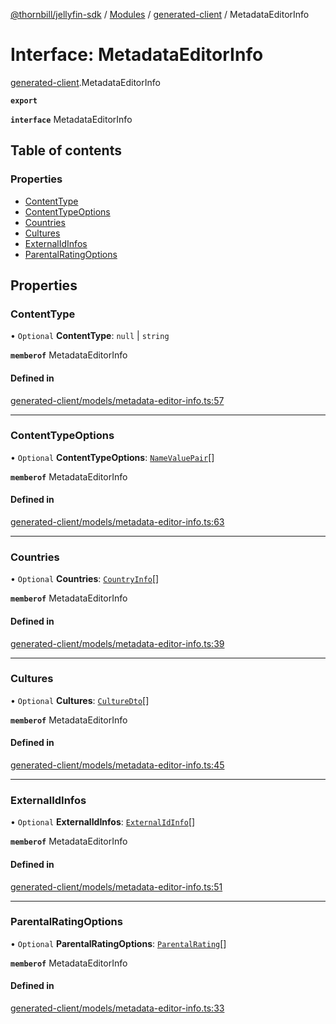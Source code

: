 [@thornbill/jellyfin-sdk](../README.md) / [Modules](../modules.md) / [generated-client](../modules/generated_client.md) / MetadataEditorInfo

# Interface: MetadataEditorInfo

[generated-client](../modules/generated_client.md).MetadataEditorInfo

**`export`**

**`interface`** MetadataEditorInfo

## Table of contents

### Properties

- [ContentType](generated_client.MetadataEditorInfo.md#contenttype)
- [ContentTypeOptions](generated_client.MetadataEditorInfo.md#contenttypeoptions)
- [Countries](generated_client.MetadataEditorInfo.md#countries)
- [Cultures](generated_client.MetadataEditorInfo.md#cultures)
- [ExternalIdInfos](generated_client.MetadataEditorInfo.md#externalidinfos)
- [ParentalRatingOptions](generated_client.MetadataEditorInfo.md#parentalratingoptions)

## Properties

### ContentType

• `Optional` **ContentType**: ``null`` \| `string`

**`memberof`** MetadataEditorInfo

#### Defined in

[generated-client/models/metadata-editor-info.ts:57](https://github.com/jellyfin/jellyfin-sdk-typescript/blob/fa599ae/src/generated-client/models/metadata-editor-info.ts#L57)

___

### ContentTypeOptions

• `Optional` **ContentTypeOptions**: [`NameValuePair`](generated_client.NameValuePair.md)[]

**`memberof`** MetadataEditorInfo

#### Defined in

[generated-client/models/metadata-editor-info.ts:63](https://github.com/jellyfin/jellyfin-sdk-typescript/blob/fa599ae/src/generated-client/models/metadata-editor-info.ts#L63)

___

### Countries

• `Optional` **Countries**: [`CountryInfo`](generated_client.CountryInfo.md)[]

**`memberof`** MetadataEditorInfo

#### Defined in

[generated-client/models/metadata-editor-info.ts:39](https://github.com/jellyfin/jellyfin-sdk-typescript/blob/fa599ae/src/generated-client/models/metadata-editor-info.ts#L39)

___

### Cultures

• `Optional` **Cultures**: [`CultureDto`](generated_client.CultureDto.md)[]

**`memberof`** MetadataEditorInfo

#### Defined in

[generated-client/models/metadata-editor-info.ts:45](https://github.com/jellyfin/jellyfin-sdk-typescript/blob/fa599ae/src/generated-client/models/metadata-editor-info.ts#L45)

___

### ExternalIdInfos

• `Optional` **ExternalIdInfos**: [`ExternalIdInfo`](generated_client.ExternalIdInfo.md)[]

**`memberof`** MetadataEditorInfo

#### Defined in

[generated-client/models/metadata-editor-info.ts:51](https://github.com/jellyfin/jellyfin-sdk-typescript/blob/fa599ae/src/generated-client/models/metadata-editor-info.ts#L51)

___

### ParentalRatingOptions

• `Optional` **ParentalRatingOptions**: [`ParentalRating`](generated_client.ParentalRating.md)[]

**`memberof`** MetadataEditorInfo

#### Defined in

[generated-client/models/metadata-editor-info.ts:33](https://github.com/jellyfin/jellyfin-sdk-typescript/blob/fa599ae/src/generated-client/models/metadata-editor-info.ts#L33)

